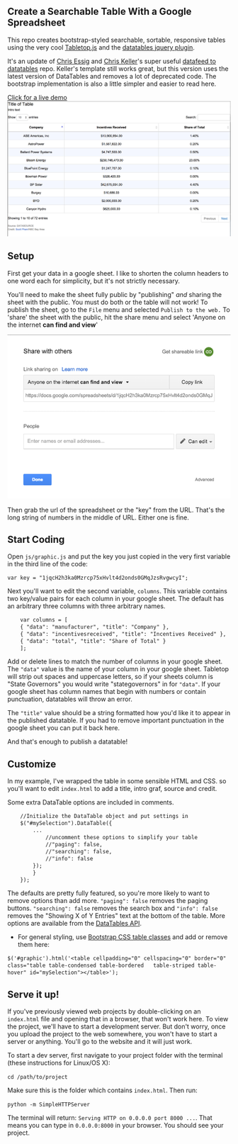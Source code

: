 ## Create a Searchable Table With a Google Spreadsheet

This repo creates bootstrap-styled searchable, sortable, responsive tables using the very cool [Tabletop.js](https://github.com/jsoma/tabletop) and the [datatables jquery plugin](http://datatables.net/).

It's an update of [Chris Essig](https://twitter.com/CourierEssig) and [Chris Keller](https://twitter.com/ChrisLKeller)'s super useful [datafeed to datatables](https://github.com/chrislkeller/projects.chrislkeller.com/tree/master/demos/datafeed_to_datatables) repo. Keller's template still works great, but this version uses the latest version of DataTables and removes a lot of deprecated code. The bootstrap implementation is also a little simpler and easier to read here.

[Click for a live demo](http://scottpham.github.io/tabletop-to-datatables/)
![](screenshots/demo.png)

## Setup
First get your data in a google sheet. I like to shorten the column headers to one word each for simplicity, but it's not strictly necessary.

You'll need to make the sheet fully public by "publishing" _and_ sharing the sheet with the public. You must do both or the table will not work! To publish the sheet, go to the `File` menu and selected `Publish to the web.` To 'share' the sheet with the public, hit the share menu and select 'Anyone on the internet **can find and view**'

![](screenshots/share2.png)

Then grab the url of the spreadsheet or the "key" from the URL. That's the long string of numbers in the middle of URL. Either one is fine.

## Start Coding

Open `js/graphic.js` and put the key you just copied in the very first variable in the third line of the code:
```
var key = "1jqcH2h3ka0Mzrcp75xHvlt4d2onds0GMqJzsRvgwcyI";
```
Next you'll want to edit the second variable, `columns`. This variable contains two key/value pairs for each column in your google sheet. The default has an arbitrary three columns with three arbitrary names.   

		var columns = [
	    { "data": "manufacturer", "title": "Company" },
	    { "data": "incentivesreceived", "title": "Incentives Received" },
	    { "data": "total", "title": "Share of Total" }
	    ];

Add or delete lines to match the number of columns in your google sheet.  The `"data"` value is the name of your column in your google sheet. Tabletop will strip out spaces and uppercase letters, so if your sheets column is "State Governors" you would write "stategovernors" in for `"data"`. If your google sheet has column names that begin with numbers or contain punctuation, datatables will throw an error.

The `"title"` value should be a string formatted how you'd like it to appear in the published datatable. If you had to remove important punctuation in the google sheet you can put it back here.

And that's enough to publish a datatable!

## Customize

In my example, I've wrapped the table in some sensible HTML and CSS.  so you'll want to edit `index.html` to add a title, intro graf, source and credit.

Some extra DataTable options are included in comments.

		//Initialize the DataTable object and put settings in
		$("#mySelection").DataTable({
			...
				//uncomment these options to simplify your table
				//"paging": false,
				//"searching": false,
				//"info": false
			});
			}
		});

The defaults are pretty fully featured, so you're more likely to want to remove options than add more. `"paging": false` removes the paging buttons. `"searching": false` removes the search box and `"info": false` removes the "Showing X of Y Entries" text at the bottom of the table. More options are available from the [DataTables API](http://datatables.net/reference/option/).

- For general styling, use [Bootstrap CSS table classes](http://getbootstrap.com/css/#tables) and add or remove them here:

```
$('#graphic').html('<table cellpadding="0" cellspacing="0" border="0" class="table table-condensed table-bordered	table-striped table-hover" id="mySelection"></table>');  
```

## Serve it up!
If you've previously viewed web projects by double-clicking on an `index.html` file and opening that in a browser, that won't work here. To view the project, we'll have to start a development server. But don't worry, once you upload the project to the web somewhere, you won't have to start a server or anything. You'll go to the website and it will just work.

To start a dev server, first navigate to your project folder with the terminal (these instructions for Linux/OS X):

`cd /path/to/project`

Make sure this is the folder which contains `index.html`. Then run:

`python -m SimpleHTTPServer`

The terminal will return: `Serving HTTP on 0.0.0.0 port 8000 ...`. That means you can type in `0.0.0.0:8000` in your browser. You should see your project.

	
